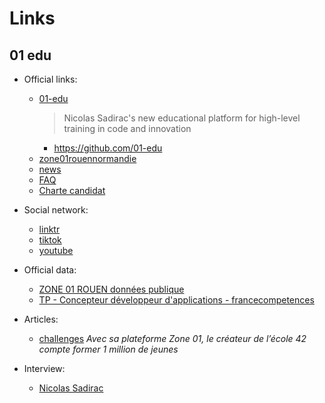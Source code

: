 # Links

## 01 edu

- Official links:
  - [01-edu](https://www.01-edu.org/)
    > Nicolas Sadirac's new educational platform for high-level training in code and innovation
    - https://github.com/01-edu
  - [zone01rouennormandie](https://zone01rouennormandie.org/)
  - [news](https://zone01rouennormandie.org/news/)
  - [FAQ](https://zone01rouennormandie.org/faqs/)
  - [Charte candidat](https://zone01rouennormandie.org/charte-du-candidat-piscine-de-zone01-rouen-normandie/)

- Social network:
  - [linktr](https://linktr.ee/zone01rouen)
  - [tiktok](https://www.tiktok.com/@zone01rouen)
  - [youtube](https://www.youtube.com/@01-edu69/videos)

- Official data:
  - [ZONE 01 ROUEN données publique](https://annuaire-entreprises.data.gouv.fr/entreprise/zone-01-rouen-904502200)
  - [TP - Concepteur développeur d'applications - francecompetences](https://www.francecompetences.fr/recherche/rncp/31678/)

- Articles:
  - [challenges](https://www.challenges.fr/education/le-fondateur-de-l-ecole-42-veut-former-un-million-de-jeunes_643708#comments) _Avec sa plateforme Zone 01, le créateur de l’école 42 compte former 1 million de jeunes_

- Interview:
  - [Nicolas Sadirac](https://www.youtube.com/watch?v=4dQDYYtTj00)
